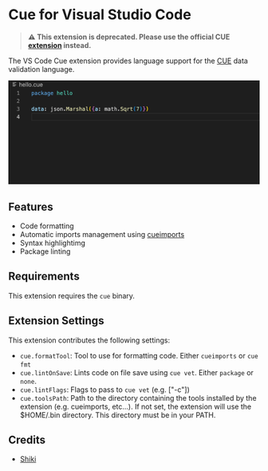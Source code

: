 # Cue for Visual Studio Code

> **⚠️ This extension is deprecated. Please use the official CUE [extension](https://marketplace.visualstudio.com/items?itemName=cuelangorg.vscode-cue) instead.**

The VS Code Cue extension provides language support for the [CUE](https://github.com/cue-lang/cue) data validation language.

![Cue extension overview](resources/images/cueimports.gif)

## Features

- Code formatting
- Automatic imports management using [cueimports](https://github.com/asdine/cueimports)
- Syntax highlightimg
- Package linting

## Requirements

This extension requires the `cue` binary.

## Extension Settings

This extension contributes the following settings:

- `cue.formatTool`: Tool to use for formatting code. Either `cueimports` or `cue fmt`
- `cue.lintOnSave`: Lints code on file save using `cue vet`. Either `package` or `none`.
- `cue.lintFlags`: Flags to pass to `cue vet` (e.g. ["-c"])
- `cue.toolsPath`: Path to the directory containing the tools installed by the extension (e.g. cueimports, etc...). If not set, the extension will use the $HOME/.bin directory. This directory must be in your PATH.

## Credits

- [Shiki](https://github.com/shikijs/shiki)
